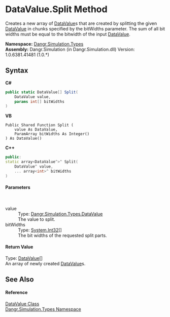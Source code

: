 # DataValue.Split Method 
 

Creates a new array of <a href="T_Dangr_Simulation_Types_DataValue">DataValue</a>s that are created by splitting the given <a href="T_Dangr_Simulation_Types_DataValue">DataValue</a> in chunks specified by the bitWidths parameter. The sum of all bit widths must be equal to the bitwidth of the input <a href="T_Dangr_Simulation_Types_DataValue">DataValue</a>.

**Namespace:**&nbsp;<a href="N_Dangr_Simulation_Types">Dangr.Simulation.Types</a><br />**Assembly:**&nbsp;Dangr.Simulation (in Dangr.Simulation.dll) Version: 1.0.6381.41481 (1.0.*)

## Syntax

**C#**<br />
``` C#
public static DataValue[] Split(
	DataValue value,
	params int[] bitWidths
)
```

**VB**<br />
``` VB
Public Shared Function Split ( 
	value As DataValue,
	ParamArray bitWidths As Integer()
) As DataValue()
```

**C++**<br />
``` C++
public:
static array<DataValue^>^ Split(
	DataValue^ value, 
	... array<int>^ bitWidths
)
```


#### Parameters
&nbsp;<dl><dt>value</dt><dd>Type: <a href="T_Dangr_Simulation_Types_DataValue">Dangr.Simulation.Types.DataValue</a><br />The value to split.</dd><dt>bitWidths</dt><dd>Type: <a href="http://msdn2.microsoft.com/en-us/library/td2s409d" target="_blank">System.Int32</a>[]<br />The bit widths of the requested split parts.</dd></dl>

#### Return Value
Type: <a href="T_Dangr_Simulation_Types_DataValue">DataValue</a>[]<br />An array of newly created <a href="T_Dangr_Simulation_Types_DataValue">DataValue</a>s.

## See Also


#### Reference
<a href="T_Dangr_Simulation_Types_DataValue">DataValue Class</a><br /><a href="N_Dangr_Simulation_Types">Dangr.Simulation.Types Namespace</a><br />